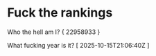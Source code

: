 # Fuck the rankings

Who the hell am I?
{ 22958933 }

What fucking year is it?
[ 2025-10-15T21:06:40Z ]

